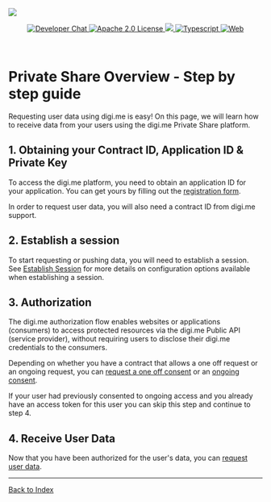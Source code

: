 ![](https://securedownloads.digi.me/partners/digime/SDKReadmeBanner.png)
<p align="center">
    <a href="https://developers.digi.me/slack/join">
        <img src="https://img.shields.io/badge/chat-slack-blueviolet.svg" alt="Developer Chat">
    </a>
    <a href="LICENSE">
        <img src="https://img.shields.io/badge/license-apache 2.0-blue.svg" alt="Apache 2.0 License">
    </a>
    <a href="#">
    	<img src="https://img.shields.io/badge/build-passing-brightgreen.svg">
    </a>
    <a href="https://www.typescriptlang.org/">
        <img src="https://img.shields.io/badge/language-typescript-ff69b4.svg" alt="Typescript">
    </a>
    <a href="https://developers.digi.me/">
        <img src="https://img.shields.io/badge/web-digi.me-red.svg" alt="Web">
    </a>
</p>

<br>

# Private Share Overview - Step by step guide

Requesting user data using digi.me is easy! On this page, we will learn how to receive data from your users using the digi.me Private Share platform.

## 1. Obtaining your Contract ID, Application ID & Private Key
To access the digi.me platform, you need to obtain an application ID for your application. You can get yours by filling out the [registration form](https://go.digi.me/developers/register).

In order to request user data, you will also need a contract ID from digi.me support.

## 2. Establish a session
To start requesting or pushing data, you will need to establish a session. See [Establish Session](../functions/establish-session.md) for more details on configuration options available when establishing a session.

## 3. Authorization
The digi.me authorization flow enables websites or applications (consumers) to access protected resources via the digi.me Public API (service provider), without requiring users to disclose their digi.me credentials to the consumers.

Depending on whether you have a contract that allows a one off request or an ongoing request, you can [request a one off consent](./requesting-one-off-consent.md) or an [ongoing consent](./requesting-ongoing-consent.md).

If your user had previously consented to ongoing access and you already have an access token for this user you can skip this step and continue to step 4.

## 4. Receive User Data
Now that you have been authorized for the user's data, you can [request user data](./session-data.md).

-----

[Back to Index](../README.md)
